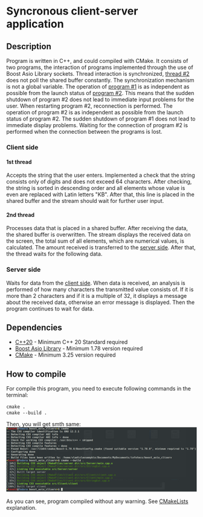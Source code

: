 # Syncronous client-server application

## Description

Program is written in C++, and could compiled with CMake. It consists of two programs, the interaction of programs implemented through the use of Boost Asio Library sockets. Thread interaction is synchronized, [thread #2](https://github.com/ViNN280801/client-server_boost.asio#1st-thread) does not poll the shared buffer constantly. The synchronization mechanism is not a global variable. The operation of [program #1](https://github.com/ViNN280801/client-server_boost.asio#client-side) is as independent as possible from the launch status of [program #2](https://github.com/ViNN280801/client-server_boost.asio#server-side). This means that the sudden shutdown of program #2 does not lead to immediate input problems for the user. When restarting program #2, reconnection is performed. The operation of program #2 is as independent as possible from the launch status of program #2. The sudden shutdown of program #1 does not lead to immediate display problems. Waiting for the connection of program #2 is performed when the connection between the programs is lost.

### Client side

#### 1st thread

Accepts the string that the user enters. Implemented a check that the string consists only of digits and does not exceed 64 characters. After checking, the string is sorted in descending order and all elements whose value is even are replaced with Latin letters "KB". After that, this line is placed in the shared buffer and the stream should wait for further user input.

#### 2nd thread

Processes data that is placed in a shared buffer. After receiving the data, the shared buffer is overwritten. The stream displays the received data on the screen, the total sum of all elements, which are numerical values, is calculated. The amount received is transferred to the [server side](https://github.com/ViNN280801/client-server_boost.asio#server-side). After that, the thread waits for the following data.

### Server side

Waits for data from the [client side](https://github.com/ViNN280801/client-server_boost.asio#server-side). When data is received, an analysis is performed of how many characters the transmitted value consists of. If it is more than 2 characters and if it is a multiple of 32, it displays a message about the received data, otherwise an error message is displayed. Then the program continues to wait for data.

## Dependencies

- [C++20](https://en.cppreference.com/w/cpp/20) - Minimum C++ 20 Standard required
- [Boost Asio Library](https://www.boost.org/doc/libs/1_75_0/doc/html/boost_asio.html) - Minimum 1.78 version required
- [CMake](https://cmake.org/) - Minimum 3.25 version required

## How to compile

For compile this program, you need to execute following commands in the terminal:

```console
cmake .
cmake --build .
```

Then, you will get smth same:
![](img/1.png)

As you can see, program compiled without any warning. See [CMakeLists]() explanation.
